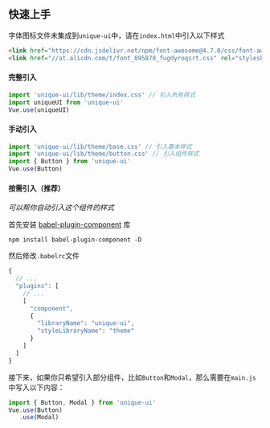 ## 快速上手

字体图标文件未集成到`unique-ui`中，请在`index.html`中引入以下样式

```html
<link href="https://cdn.jsdelivr.net/npm/font-awesome@4.7.0/css/font-awesome.min.css" rel="stylesheet" />
<link href="//at.alicdn.com/t/font_895870_fugdyroqsrt.css" rel="stylesheet" />
```

#### 完整引入

```javascript
import 'unique-ui/lib/theme/index.css' // 引入所有样式
import uniqueUI from 'unique-ui'
Vue.use(uniqueUI)
```

#### 手动引入

```javascript
import 'unique-ui/lib/theme/base.css' // 引入基本样式
import 'unique-ui/lib/theme/button.css' // 引入组件样式
import { Button } from 'unique-ui'
Vue.use(Button)
```

#### 按需引入（推荐）

_可以帮你自动引入这个组件的样式_

首先安装 [babel-plugin-component](https://github.com/ElementUI/babel-plugin-component) 库

```shell
npm install babel-plugin-component -D
```

然后修改`.babelrc`文件

```javascript
{
  // ...
  "plugins": [
    // ...
    [
      "component",
      {
        "libraryName": "unique-ui",
        "styleLibraryName": "theme"
      }
    ]
  ]
}
```

接下来，如果你只希望引入部分组件，比如`Button`和`Modal`，那么需要在`main.js`中写入以下内容：

```javascript
import { Button, Modal } from 'unique-ui'
Vue.use(Button)
   .use(Modal)
```
